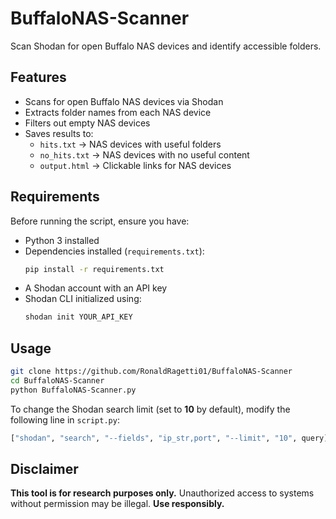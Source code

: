 # BuffaloNAS-Scanner  
Scan Shodan for open Buffalo NAS devices and identify accessible folders.  

## Features  

- Scans for open Buffalo NAS devices via Shodan  
- Extracts folder names from each NAS device  
- Filters out empty NAS devices  
- Saves results to:  
  - `hits.txt` → NAS devices with useful folders  
  - `no_hits.txt` → NAS devices with no useful content  
  - `output.html` → Clickable links for NAS devices  

## Requirements  

Before running the script, ensure you have:  

- Python 3 installed  
- Dependencies installed (`requirements.txt`):  
  ```sh
  pip install -r requirements.txt
  ```
- A Shodan account with an API key  
- Shodan CLI initialized using:  
  ```sh
  shodan init YOUR_API_KEY
  ```  

## Usage  

```sh
git clone https://github.com/RonaldRagetti01/BuffaloNAS-Scanner
cd BuffaloNAS-Scanner
python BuffaloNAS-Scanner.py
```

To change the Shodan search limit (set to **10** by default), modify the following line in `script.py`:  
```python
["shodan", "search", "--fields", "ip_str,port", "--limit", "10", query]
```
## Disclaimer  

**This tool is for research purposes only.** Unauthorized access to systems without permission may be illegal. **Use responsibly.**  
